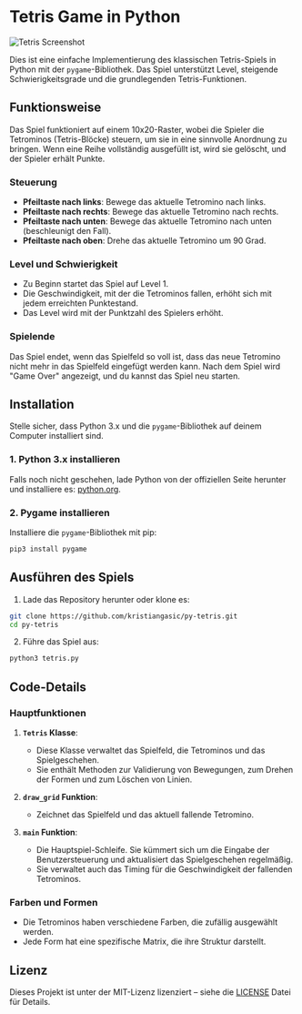 # Tetris Game in Python

![Tetris Screenshot](https://i.imgur.com/mMdf5nv.png)


Dies ist eine einfache Implementierung des klassischen Tetris-Spiels in Python mit der `pygame`-Bibliothek. Das Spiel unterstützt Level, steigende Schwierigkeitsgrade und die grundlegenden Tetris-Funktionen.

## Funktionsweise

Das Spiel funktioniert auf einem 10x20-Raster, wobei die Spieler die Tetrominos (Tetris-Blöcke) steuern, um sie in eine sinnvolle Anordnung zu bringen. Wenn eine Reihe vollständig ausgefüllt ist, wird sie gelöscht, und der Spieler erhält Punkte.

### Steuerung
- **Pfeiltaste nach links**: Bewege das aktuelle Tetromino nach links.
- **Pfeiltaste nach rechts**: Bewege das aktuelle Tetromino nach rechts.
- **Pfeiltaste nach unten**: Bewege das aktuelle Tetromino nach unten (beschleunigt den Fall).
- **Pfeiltaste nach oben**: Drehe das aktuelle Tetromino um 90 Grad.

### Level und Schwierigkeit
- Zu Beginn startet das Spiel auf Level 1.
- Die Geschwindigkeit, mit der die Tetrominos fallen, erhöht sich mit jedem erreichten Punktestand.
- Das Level wird mit der Punktzahl des Spielers erhöht.

### Spielende
Das Spiel endet, wenn das Spielfeld so voll ist, dass das neue Tetromino nicht mehr in das Spielfeld eingefügt werden kann. Nach dem Spiel wird "Game Over" angezeigt, und du kannst das Spiel neu starten.

## Installation

Stelle sicher, dass Python 3.x und die `pygame`-Bibliothek auf deinem Computer installiert sind.

### 1. Python 3.x installieren

Falls noch nicht geschehen, lade Python von der offiziellen Seite herunter und installiere es: [python.org](https://www.python.org/downloads/).

### 2. Pygame installieren

Installiere die `pygame`-Bibliothek mit pip:

```bash
pip3 install pygame
```

## Ausführen des Spiels

1. Lade das Repository herunter oder klone es:

```bash
git clone https://github.com/kristiangasic/py-tetris.git
cd py-tetris
```

2. Führe das Spiel aus:

```bash
python3 tetris.py
```

## Code-Details

### Hauptfunktionen

1. **`Tetris` Klasse**:
   - Diese Klasse verwaltet das Spielfeld, die Tetrominos und das Spielgeschehen.
   - Sie enthält Methoden zur Validierung von Bewegungen, zum Drehen der Formen und zum Löschen von Linien.

2. **`draw_grid` Funktion**:
   - Zeichnet das Spielfeld und das aktuell fallende Tetromino.

3. **`main` Funktion**:
   - Die Hauptspiel-Schleife. Sie kümmert sich um die Eingabe der Benutzersteuerung und aktualisiert das Spielgeschehen regelmäßig.
   - Sie verwaltet auch das Timing für die Geschwindigkeit der fallenden Tetrominos.

### Farben und Formen
- Die Tetrominos haben verschiedene Farben, die zufällig ausgewählt werden.
- Jede Form hat eine spezifische Matrix, die ihre Struktur darstellt.

## Lizenz

Dieses Projekt ist unter der MIT-Lizenz lizenziert – siehe die [LICENSE](LICENSE) Datei für Details.
